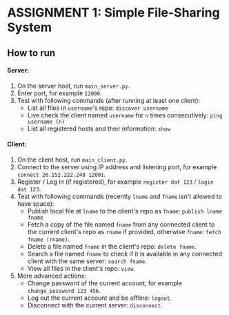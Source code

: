 ﻿# ASSIGNMENT 1: Simple File-Sharing System
## How to run
#### Server:
1. On the server host, run `main_server.py`.
2. Enter port, for example `12000`.
3. Test with following commands (after running at least one client):
    - List all files in `username`'s repo: `discover username`
    - Live check the client named `username` for `n` times consecutively: `ping username (n)`
    - List all registered hosts and their information: `show`

#### Client:
1. On the client host, run `main_client.py`.
2. Connect to the server using IP address and listening port, for example `connect 26.152.222.248 12001`.
3. Register / Log in (if registered), for example `register dat 123` / `login dat 123`.
4. Test with following commands (recently `lname` and `fname` isn't allowed to have space):
    - Publish local file at `lname` to the client's repo as `fname`: `publish lname fname`
    - Fetch a copy of the file named `fname` from any connected client to the current client's repo as `rname` if provided, otherwise `fname`: `fetch fname (rname)`.
    - Delete a file named `fname` in the client's repo: `delete fname`.
    - Search a file named `fname` to check if it is available in any connected client with the same server: `search fname`.
    - View all files in the client's repo: `view`.
5. More advanced actions:
    - Change password of the current account, for example `change_password 123 456`.
    - Log out the current account and be offline: `logout`.
    - Disconnect with the current server: `disconnect`.
